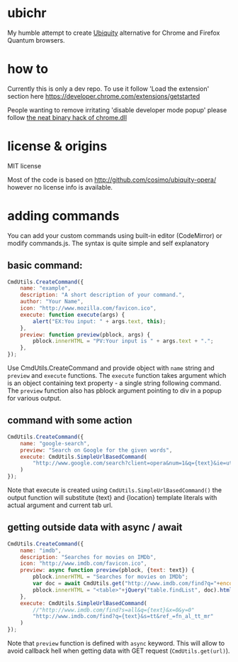 # ubichr
My humble attempt to create [Ubiquity](https://wiki.mozilla.org/Labs/Ubiquity) alternative for Chrome and Firefox Quantum browsers.

# how to
Currently this is only a dev repo. To use it follow 'Load the extension' section here https://developer.chrome.com/extensions/getstarted

People wanting to remove irritating 'disable developer mode popup' please follow [the neat binary hack of chrome.dll](https://stackoverflow.com/questions/30287907/how-to-get-rid-of-disable-developer-mode-extensions-pop-up/30361260)

# license & origins
MIT license

Most of the code is based on http://github.com/cosimo/ubiquity-opera/ however no license info is available.

# adding commands
You can add your custom commands using built-in editor (CodeMirror) or modify commands.js. The syntax is quite simple and self explanatory

## basic command:
```javascript
CmdUtils.CreateCommand({
    name: "example", 
    description: "A short description of your command.",
    author: "Your Name",
    icon: "http://www.mozilla.com/favicon.ico",
    execute: function execute(args) {
        alert("EX:You input: " + args.text, this);
    },
    preview: function preview(pblock, args) {
        pblock.innerHTML = "PV:Your input is " + args.text + ".";
    },
});
```
Use CmdUtils.CreateCommand and provide object with ```name``` string and ```preview``` and ```execute``` functions. The ```execute``` function takes argument which is an object containing text property - a single string following command. The ```preview``` function also has pblock argument pointing to div in a popup for various output.

## command with some action
```javascript
CmdUtils.CreateCommand({
    name: "google-search",
    preview: "Search on Google for the given words",
    execute: CmdUtils.SimpleUrlBasedCommand(
        "http://www.google.com/search?client=opera&num=1&q={text}&ie=utf-8&oe=utf-8"
    )
});
```

Note that execute is created using ```CmdUtils.SimpleUrlBasedCommand()``` the output function will substitute {text} and {location} template literals with actual argument and current tab url.

## getting outside data with async / await
```javascript
CmdUtils.CreateCommand({
    name: "imdb",
    description: "Searches for movies on IMDb",
    icon: "http://www.imdb.com/favicon.ico",
    preview: async function preview(pblock, {text: text}) {
        pblock.innerHTML = "Searches for movies on IMDb";
        var doc = await CmdUtils.get("http://www.imdb.com/find?q="+encodeURIComponent(text)+"&s=tt&ref_=fn_al_tt_mr" );
        pblock.innerHTML = "<table>"+jQuery("table.findList", doc).html()+"</table>";
    },
    execute: CmdUtils.SimpleUrlBasedCommand(
        //"http://www.imdb.com/find?s=all&q={text}&x=0&y=0"
        "http://www.imdb.com/find?q={text}&s=tt&ref_=fn_al_tt_mr"
    )
});
```

Note that ```preview``` function is defined with ```async``` keyword. This will allow to avoid callback hell when getting data with GET request (```CmdUtils.get(url)```). 
